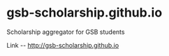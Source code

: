 # gsb-scholarship.github.io
Scholarship aggregator for GSB students

Link -- http://gsb-scholarship.github.io

